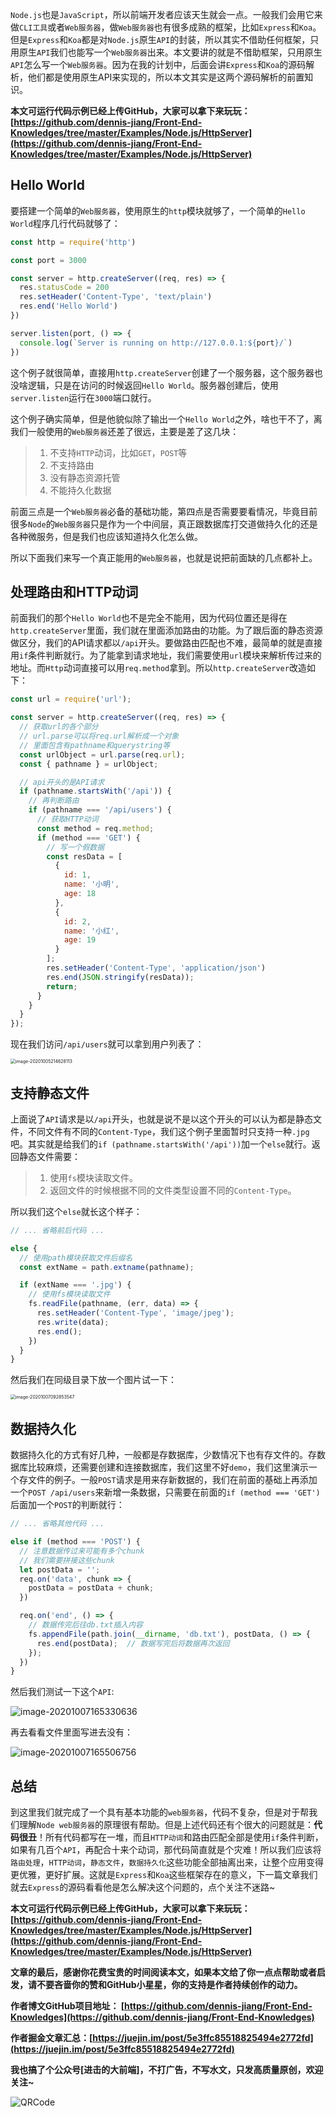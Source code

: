 `Node.js`也是`JavaScript`，所以前端开发者应该天生就会一点。一般我们会用它来做`CLI工具`或者`Web服务器`，做`Web服务器`也有很多成熟的框架，比如`Express`和`Koa`。但是`Express`和`Koa`都是对`Node.js`原生`API`的封装，所以其实不借助任何框架，只用原生`API`我们也能写一个`Web服务器`出来。本文要讲的就是不借助框架，只用原生`API`怎么写一个`Web服务器`。因为在我的计划中，后面会讲`Express`和`Koa`的源码解析，他们都是使用原生API来实现的，所以本文其实是这两个源码解析的前置知识。

**本文可运行代码示例已经上传GitHub，大家可以拿下来玩玩：[https://github.com/dennis-jiang/Front-End-Knowledges/tree/master/Examples/Node.js/HttpServer](https://github.com/dennis-jiang/Front-End-Knowledges/tree/master/Examples/Node.js/HttpServer)**

## Hello World

要搭建一个简单的`Web服务器`，使用原生的`http`模块就够了，一个简单的`Hello World`程序几行代码就够了：

```javascript
const http = require('http')

const port = 3000

const server = http.createServer((req, res) => {
  res.statusCode = 200
  res.setHeader('Content-Type', 'text/plain')
  res.end('Hello World')
})

server.listen(port, () => {
  console.log(`Server is running on http://127.0.0.1:${port}/`)
})
```

这个例子就很简单，直接用`http.createServer`创建了一个服务器，这个服务器也没啥逻辑，只是在访问的时候返回`Hello World`。服务器创建后，使用`server.listen`运行在`3000`端口就行。

这个例子确实简单，但是他貌似除了输出一个`Hello World`之外，啥也干不了，离我们一般使用的`Web服务器`还差了很远，主要是差了这几块：

> 1. 不支持`HTTP`动词，比如`GET`，`POST`等
> 2. 不支持路由
> 3. 没有静态资源托管
> 4. 不能持久化数据

前面三点是一个`Web服务器`必备的基础功能，第四点是否需要要看情况，毕竟目前很多`Node`的`Web服务器`只是作为一个中间层，真正跟数据库打交道做持久化的还是各种微服务，但是我们也应该知道持久化怎么做。

所以下面我们来写一个真正能用的`Web服务器`，也就是说把前面缺的几点都补上。

## 处理路由和HTTP动词

前面我们的那个`Hello World`也不是完全不能用，因为代码位置还是得在`http.createServer`里面，我们就在里面添加路由的功能。为了跟后面的静态资源做区分，我们的API请求都以`/api`开头。要做路由匹配也不难，最简单的就是直接用`if`条件判断就行。为了能拿到请求地址，我们需要使用`url`模块来解析传过来的地址。而`Http`动词直接可以用`req.method`拿到。所以`http.createServer`改造如下：

```javascript
const url = require('url');

const server = http.createServer((req, res) => {
  // 获取url的各个部分
  // url.parse可以将req.url解析成一个对象
  // 里面包含有pathname和querystring等
  const urlObject = url.parse(req.url);
  const { pathname } = urlObject;

  // api开头的是API请求
  if (pathname.startsWith('/api')) {
    // 再判断路由
    if (pathname === '/api/users') {
      // 获取HTTP动词
      const method = req.method;
      if (method === 'GET') {
        // 写一个假数据
        const resData = [
          {
            id: 1,
            name: '小明',
            age: 18
          },
          {
            id: 2,
            name: '小红',
            age: 19
          }
        ];
        res.setHeader('Content-Type', 'application/json')
        res.end(JSON.stringify(resData));
        return;
      }
    }
  }
});
```

现在我们访问`/api/users`就可以拿到用户列表了：

<img src="../../images/Node/HttpServer/image-20201005214628113.png" alt="image-20201005214628113" style="zoom:50%;" />

## 支持静态文件

上面说了`API`请求是以`/api`开头，也就是说不是以这个开头的可以认为都是静态文件，不同文件有不同的`Content-Type`，我们这个例子里面暂时只支持一种`.jpg`吧。其实就是给我们的`if (pathname.startsWith('/api'))`加一个`else`就行。返回静态文件需要：

> 1. 使用`fs`模块读取文件。
> 2. 返回文件的时候根据不同的文件类型设置不同的`Content-Type`。

所以我们这个`else`就长这个样子：

```javascript
// ... 省略前后代码 ...

else {
  // 使用path模块获取文件后缀名
  const extName = path.extname(pathname);

  if (extName === '.jpg') {
    // 使用fs模块读取文件
    fs.readFile(pathname, (err, data) => {
      res.setHeader('Content-Type', 'image/jpeg');
      res.write(data);
      res.end();
    })
  }
}
```

然后我们在同级目录下放一个图片试一下：

<img src="../../images/Node/HttpServer/image-20201007092853547.png" alt="image-20201007092853547" style="zoom:50%;" />

## 数据持久化

数据持久化的方式有好几种，一般都是存数据库，少数情况下也有存文件的。存数据库比较麻烦，还需要创建和连接数据库，我们这里不好`demo`，我们这里演示一个存文件的例子。一般`POST`请求是用来存新数据的，我们在前面的基础上再添加一个`POST /api/users`来新增一条数据，只需要在前面的`if (method === 'GET')`后面加一个`POST`的判断就行：

```javascript
// ... 省略其他代码 ...

else if (method === 'POST') {
  // 注意数据传过来可能有多个chunk
  // 我们需要拼接这些chunk
  let postData = '';
  req.on('data', chunk => {
    postData = postData + chunk;
  })

  req.on('end', () => {
    // 数据传完后往db.txt插入内容
    fs.appendFile(path.join(__dirname, 'db.txt'), postData, () => {
      res.end(postData);  // 数据写完后将数据再次返回
    });
  })
}
```

然后我们测试一下这个`API`:

![image-20201007165330636](../../images/Node/HttpServer/image-20201007165330636.png)

再去看看文件里面写进去没有：

![image-20201007165506756](../../images/Node/HttpServer/image-20201007165506756.png)

## 总结

到这里我们就完成了一个具有基本功能的`web服务器`，代码不复杂，但是对于帮我们理解`Node web服务器`的原理很有帮助。但是上述代码还有个很大的问题就是：**代码很丑**！所有代码都写在一堆，而且`HTTP动词`和路由匹配全部是使用`if`条件判断，如果有几百个`API`，再配合十来个动词，那代码简直就是个灾难！所以我们应该将`路由处理`，`HTTP动词`，`静态文件`，`数据持久化`这些功能全部抽离出来，让整个应用变得更优雅，更好扩展。这就是`Express`和`Koa`这些框架存在的意义，下一篇文章我们就去`Express`的源码看看他是怎么解决这个问题的，点个关注不迷路~

**本文可运行代码示例已经上传GitHub，大家可以拿下来玩玩：[https://github.com/dennis-jiang/Front-End-Knowledges/tree/master/Examples/Node.js/HttpServer](https://github.com/dennis-jiang/Front-End-Knowledges/tree/master/Examples/Node.js/HttpServer)**

**文章的最后，感谢你花费宝贵的时间阅读本文，如果本文给了你一点点帮助或者启发，请不要吝啬你的赞和GitHub小星星，你的支持是作者持续创作的动力。**

**作者博文GitHub项目地址： [https://github.com/dennis-jiang/Front-End-Knowledges](https://github.com/dennis-jiang/Front-End-Knowledges)**

**作者掘金文章汇总：[https://juejin.im/post/5e3ffc85518825494e2772fd](https://juejin.im/post/5e3ffc85518825494e2772fd)**

**我也搞了个公众号[进击的大前端]，不打广告，不写水文，只发高质量原创，欢迎关注~**

![QRCode](../../images/Others/QRCode.jpg)
